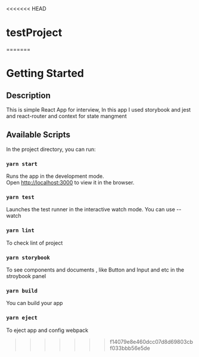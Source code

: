 <<<<<<< HEAD
# testProject
=======
# Getting Started 

## Description
This is simple React App for interview,
In this app I used storybook and jest and react-router and context for state mangment

## Available Scripts

In the project directory, you can run:

### `yarn start`
Runs the app in the development mode.\
Open [http://localhost:3000](http://localhost:3000) to view it in the browser.

### `yarn test`
Launches the test runner in the interactive watch mode.
You can use --watch 
### `yarn lint`
To check lint of project

### `yarn storybook`
To see components and documents , like Button and Input and etc in the stroybook panel
### `yarn build`
You can build your app 

### `yarn eject`
To eject app and config webpack 
>>>>>>> f14079e8e460dcc07d8d69803cbf033bbb56e5de
